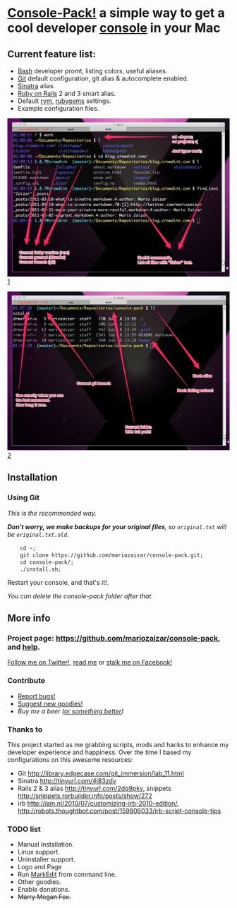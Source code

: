 # [Console-Pack!](repo) a simple way to get a cool developer [console][cli] in your Mac

## Current feature list:

- [Bash][bash] developer promt, listing colors, useful aliases. 
- [Git][git] default configuration, git alias & autocomplete enabled.
- [Sinatra][sinatra] alias.
- [Ruby on Rails][rails] 2 and 3 smart alias.
- Default [rvm][rvm], [rubygems][gem] settings.
- Example configuration files. 

![bash-1](images/bash-1.jpg)
[1](https://skitch.com/mariozaizar/fdat9/1-bash)

![bash-2](images/bash-2.jpg)
[2](https://skitch.com/mariozaizar/fdap1/1-bash)

## Installation

### Using Git

_This is the recommended way._

_**Don't worry, we make backups for your original files**, so `original.txt` will be `original.txt.old`._

```shell
    cd ~;
    git clone https://github.com/mariozaizar/console-pack.git;
    cd console-pack/;
    ./install.sh;
```

Restart your console, and that's it!. 

_You can delete the console-pack folder after that._

## More info

### Project page: <https://github.com/mariozaizar/console-pack>, and [help](https://github.com/mariozaizar/console-pack/issues?labels=Help).
[Follow me on Twitter!][twitter], [read me][crowdint] or [stalk me on Facebook!][facebook]

### Contribute

* [Report bugs!](https://github.com/mariozaizar/console-pack/issues?labels=Bugs)
* [Suggest new goodies!](https://github.com/mariozaizar/console-pack/issues?labels=Features)
* _Buy me a beer ([or something better][amazon])_

### Thanks to

This project started as me grabbing scripts, mods and hacks to enhance my developer experience and happiness.
Over the time I based my configurations on this awesome resources: 

- Git <http://library.edgecase.com/git_immersion/lab_11.html>
- Sinatra <http://tinyurl.com/4j83zdv>
- Rails 2 & 3 alias <http://tinyurl.com/2dq9pkv>,  snippets <http://snippets.rorbuilder.info/posts/show/272>
- irb <http://iain.nl/2010/07/customizing-irb-2010-edition/>, <http://robots.thoughtbot.com/post/159806033/irb-script-console-tips>

### TODO list

* Manual installation.
* Linux support.
* Uninstaller support.
* Logo and Page
* Run [MarkEdit][markedit] from command line.
* Other goodies.
* Enable donations.
* <del>Marry Megan Fox.</del>

[twitter]: http://twitter.com/mariozaizar
[facebook]: http://facebook.com/mariozaizar
[crowdint]: http://blog.crowdint.com
[amazon]: http://amzn.com/w/18ZQSVYATE5M1
[repo]: https://github.com/mariozaizar/console-pack.git;

[cli]: http://en.wikipedia.org/wiki/Command_line_interface
[markedit]: http://keshiki.net/markdown-editor/

[git]: http://git-scm.com/
[sinatra]: http://www.sinatrarb.com/
[rails]: http://rubyonrails.org/
[rvm]: https://rvm.beginrescueend.com/
[gem]: http://rubygems.org/
[bash]: http://www.gnu.org/software/bash/
